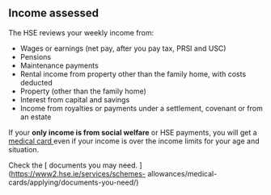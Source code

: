 ##  Income assessed

The HSE reviews your weekly income from:

  * Wages or earnings (net pay, after you pay tax, PRSI and USC) 
  * Pensions 
  * Maintenance payments 
  * Rental income from property other than the family home, with costs deducted 
  * Property (other than the family home) 
  * Interest from capital and savings 
  * Income from royalties or payments under a settlement, covenant or from an estate 

If your **only income is from social welfare** or HSE payments, you will get a
[ medical card ](/en/health/medical-cards-and-gp-visit-cards/medical-card/)
even if your income is over the income limits for your age and situation.

Check the [ documents you may need. ](https://www2.hse.ie/services/schemes-
allowances/medical-cards/applying/documents-you-need/)
